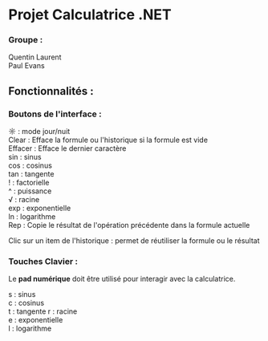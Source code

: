 # Projet Calculatrice .NET
### Groupe :  
Quentin Laurent  
Paul Evans  

## Fonctionnalités :

### Boutons de l'interface :
☼ : mode jour/nuit  
Clear : Efface la formule ou l'historique si la formule est vide  
Effacer : Efface le dernier caractère  
sin : sinus  
cos : cosinus  
tan : tangente  
! : factorielle  
^ : puissance  
√ : racine  
exp : exponentielle  
ln : logarithme  
Rep : Copie le résultat de l'opération précédente dans la formule actuelle  
  
Clic sur un item de l'historique : permet de réutiliser la formule ou le résultat  
  
### Touches Clavier :

Le __pad numérique__ doit être utilisé pour interagir avec la calculatrice.  
  
s : sinus  
c : cosinus  
t : tangente 
r : racine  
e : exponentielle  
l : logarithme  


